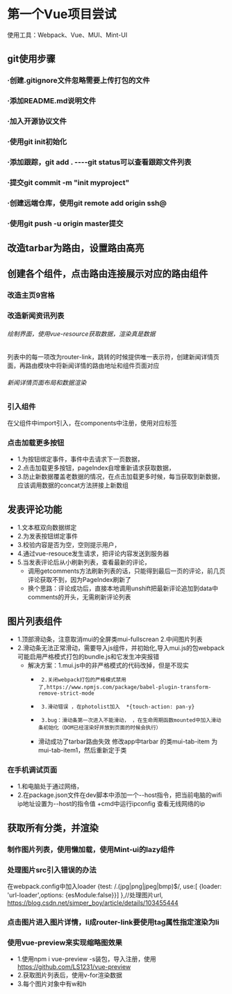 # 第一个Vue项目尝试
使用工具：Webpack、Vue、MUI、Mint-UI

## git使用步骤
### ·创建.gitignore文件忽略需要上传打包的文件
### ·添加README.md说明文件
### ·加入开源协议文件
### ·使用git init初始化
### ·添加跟踪，git add .   ----git status可以查看跟踪文件列表
### ·提交git commit -m "init myproject"
### ·创建远端仓库，使用git remote add origin   ssh@
### ·使用git push -u origin master提交




## 改造tarbar为路由，设置路由高亮
## 创建各个组件，点击路由连接展示对应的路由组件

### 改造主页9宫格
### 改造新闻资讯列表
######    绘制界面，使用vue-resource获取数据，渲染真是数据
列表中的每一项改为router-link，跳转的时候提供唯一表示符，创建新闻详情页面，再路由模块中将新闻详情的路由地址和组件页面对应
###### 新闻详情页面布局和数据渲染



### 引入组件
在父组件中import引入，在components中注册，使用对应标签


### 点击加载更多按钮
+ 1.为按钮绑定事件，事件中去请求下一页数据，
+ 2.点击加载更多按钮，pageIndex自增重新请求获取数据，
+ 3.防止新数据覆盖老数据的情况，在点击加载更多时候，每当获取到新数据，应该调用数据的concat方法拼接上新数组



## 发表评论功能
+ 1.文本框双向数据绑定 
+ 2.为发表按钮绑定事件 
+ 3.校验内容是否为空，空则提示用户，
+ 4.通过vue-resouce发生请求，把评论内容发送到服务器
+ 5.当发表评论后从小刷新列表，查看最新的评论，
    + 调用getcomments方法刷新列表的话，只能得到最后一页的评论，前几页评论获取不到，因为PageIndex刷新了
    + 换个思路：评论成功后，直接本地调用unshift把最新评论追加到data中comments的开头，无需刷新评论列表
    
    
## 图片列表组件
+ 1.顶部滑动条，注意取消mui的全屏类mui-fullscrean  2.中间图片列表
+ 2.滑动条无法正常滑动，需要导入js组件，并初始化,导入mui.js的包webpack可能启用严格模式打包的bundle.js和它发生冲突报错 
    + 解决方案：1.mui.js中的非严格模式的代码改掉，但是不现实  
        +      2.关闭webpack打包的严格模式禁用了,https://www.npmjs.com/package/babel-plugin-transform-remove-strict-mode
        +      3.滑动错误 ，在photolist加入  *{touch-action: pan-y}
        +      3.bug：滑动条第一次进入不能滑动， ，在生命周期函数mounted中加入滑动条初始化（DOM已经渲染好并放到页面的时候会执行）   
        + 滑动成功了tarbar路由失效    修改app中tarbar 的类mui-tab-item 为mui-tab-item1，然后重新定于类  


### 在手机调试页面
+ 1.和电脑处于通过网络，
+ 2.在package.json文件在dev脚本中添加一个--host指令，把当前电脑的wifi ip地址设置为--host的指令值
    +cmd中运行ipconfig   查看无线网络的ip 
    
    
## 获取所有分类，并渲染
### 制作图片列表，使用懒加载，使用Mint-ui的lazy组件

### 处理图片src引入错误的办法
在webpack.config中加入loader
{test: /\.(jpg|png|jpeg|bmp)$/, use:[ {loader: 'url-loader',options: {esModule:false}}] },//处理图片url,
https://blog.csdn.net/simper_boy/article/details/103455444

### 点击图片进入图片详情，li成router-link要使用tag属性指定渲染为li


### 使用vue-preview来实现缩略图效果
+ 1.使用npm i vue-preview -s装包，导入注册，使用
https://github.com/LS1231/vue-preview
+ 2.获取图片列表后，使用v-for渲染数据
+ 3.每个图片对象中有w和h

